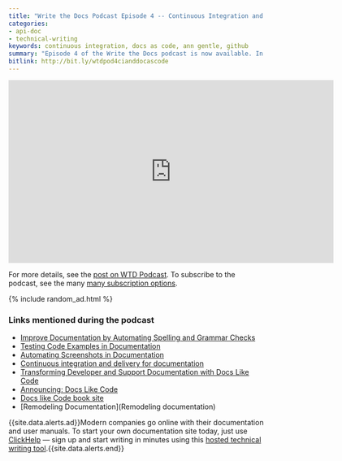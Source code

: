 ```yaml
---
title: "Write the Docs Podcast Episode 4 -- Continuous Integration and Docs as Code"
categories:
- api-doc
- technical-writing
keywords: continuous integration, docs as code, ann gentle, github
summary: "Episode 4 of the Write the Docs podcast is now available. In this episode, we talk about continuous integration strategies for docs (for style, screenshots, and REST calls). We also dive into discussions around docs as code, including how to encourage developer collaboration, how to stay informed about code updates that developers make, and more."
bitlink: http://bit.ly/wtdpod4cianddocascode
---
```


<iframe width="640" height="360" src="https://www.youtube.com/embed/xT0WPZI62C4" frameborder="0" allowfullscreen></iframe>

For more details, see the [post on WTD Podcast][1]. To subscribe to the podcast, see the many [many subscription options][2].

{% include random_ad.html %}

### Links mentioned during the podcast

* [Improve Documentation by Automating Spelling and Grammar Checks](https://blog.codeship.com/improve-documentation-by-automating-spelling-and-grammar-checks/)
* [Testing Code Examples in Documentation](https://blog.codeship.com/testing-code-examples-in-documentation/)
* [Automating Screenshots in Documentation](https://blog.codeship.com/automating-screenshots-in-documentation/)
* [Continuous integration and delivery for documentation](https://opensource.com/business/15/7/continuous-integration-and-continuous-delivery-documentation)
* [Transforming Developer and Support Documentation with Docs Like Code](https://blog.rackspace.com/transforming-developer-and-support-documentation-with-docs-like-code)
* [Announcing: Docs Like Code](https://justwriteclick.com/2017/02/28/announcing-docs-like-code/)
* [Docs like Code book site](http://docslikecode.com/book/)
* [Remodeling Documentation](Remodeling documentation)

{{site.data.alerts.ad}}Modern companies go online with their documentation and user manuals. To start your own documentation site today, just use <a rel="nofollow" href="https://clickhelp.com/" rel="nofollow" >ClickHelp</a> &mdash; sign up and start writing in minutes using this <a rel="nofollow" href="https://clickhelp.co/online-documentation-tool/">hosted technical writing tool</a>.{{site.data.alerts.end}}

[1]: http://podcast.writethedocs.org/2017/03/05/episode-4-continuous-integration-and-docs-like-code/
[2]: http://podcast.writethedocs.org/how-to-subscribe/
